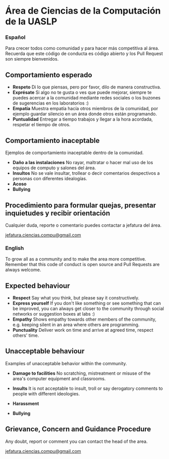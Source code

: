 # Área de Ciencias de la Computación de la UASLP
### Español
Para crecer todos como comunidad y para hacer más competitiva al área. Recuerda que este código de conducta es código abierto y los Pull Request son siempre bienvenidos.

## Comportamiento esperado
- **Respeto**
Di lo que piensas, pero por favor, dilo de manera constructiva.
- **Exprésate**
Si algo no te gusta o ves que puede mejorar, siempre te puedes acercar a la comunidad mediante redes sociales o los buzones de sugerencias en los laboratorios :)
- **Empatía**
Muestra empatía hacía otros miembros de la comunidad, por ejemplo guardar silencio en un área donde otros están programando.
- **Puntualidad**
Entregar a tiempo trabajos y llegar a la hora acordada, respetar el tiempo de otros.

## Comportamiento inaceptable
Ejemplos de comportamiento inaceptable dentro de la comunidad.
- **Daño a las instalaciones**
No rayar, maltratar o hacer mal uso de los equipos de computo y salones del área.
- **Insultos**
No se vale insultar, trollear o decir comentarios despectivos a personas con diferentes idealogías.
- **Acoso**
- **Bullying**

## Procedimiento  para  formular  quejas,  presentar  inquietudes  y recibir orientación
Cualquier duda, reporte o comentario puedes contactar a jefatura del área.

jefatura.ciencias.compu@gmail.com

### English
To grow all as a community and to make the area more competitive. Remember that this code of conduct is open source and Pull Requests are always welcome.

## Expected behaviour
- **Respect**
Say what you think, but please say it constructively.
- **Express yourself**
If you don't like something or see something that can be improved, you can always get closer to the community through social networks or suggestion boxes at labs :)
- **Empathy**
Shows empathy towards other members of the community, e.g. keeping silent in an area where others are programming.
- **Punctuality**
Deliver work on time and arrive at agreed time, respect others' time.

## Unacceptable behaviour
Examples of unacceptable behavior within the community.

- **Damage to facilities**
No scratching, mistreatment or misuse of the area's computer equipment and classrooms.

- **Insults**
It is not acceptable to insult, troll or say derogatory comments to people with different ideologies.
- **Harassment**
- **Bullying**

## Grievance, Concern and Guidance Procedure
Any doubt, report or comment you can contact the head of the area.

jefatura.ciencias.compu@gmail.com
